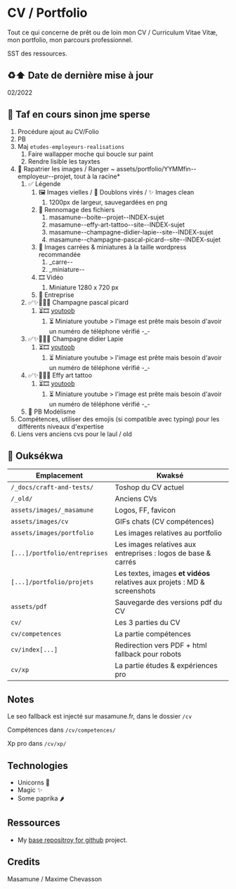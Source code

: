 # CV / Portfolio

Tout ce qui concerne de prêt ou de loin mon CV / Curriculum Vitae Vitæ, mon portfolio, mon parcours professionnel.

SST des ressources.

## ♻️⬆️ Date de dernière mise à jour

02/2022

## 🚀 Taf en cours sinon jme sperse

1. Procédure ajout au CV/Folio
2. PB
3. Maj `etudes-employeurs-realisations`
   1. Faire wallapper moche qui boucle sur paint
   2. Rendre lisible les tayxtes
4. 🚀 Rapatrier les images / Ranger ~ assets/portfolio/YYMMfin--employeur--projet, tout à la racine*
   1. ✅ Légende
      1. 🖼️ Images vielles / 👥 Doublons virés / ✨ Images clean
         1. 1200px de largeur, sauvegardées en png
      2. 💬 Rennomage des fichiers
         1. masamune--boite--projet--INDEX-sujet
         2. masamune--effy-art-tattoo--site--INDEX-sujet
         3. masamune--champagne-didier-lapie--site--INDEX-sujet
         4. masamune--champagne-pascal-picard--site--INDEX-sujet
      3. 🔲 Images carrées & miniatures à la taille wordpress recommandée
         1. _carre--
         2. _miniature--
      4. 🎞️ Vidéo
         1. Miniature 1280 x 720 px
      5. 👔 Entreprise
   2. ✅✨🔲👥💬 Champagne pascal picard
       1. ⏳🎞️ [youtoob](https://www.youtube.com/watch?v=UMOikxHxYnM)
          1. ⏳ Miniature youtube > l'image est prête mais besoin d'avoir un numéro de téléphone vérifié -_-
   3. ✅✨🔲👥💬 Champagne didier Lapie
       1. ⏳🎞️ [youtoob](https://www.youtube.com/watch?v=sCCFaQeFawc)
          1. ⏳ Miniature youtube > l'image est prête mais besoin d'avoir un numéro de téléphone vérifié -_-
   4. ✅✨🔲👥💬 Effy art tattoo
       1. ⏳🎞️ [youtoob](https://www.youtube.com/watch?v=A_pDQ4P956M)
          1. ⏳ Miniature youtube > l'image est prête mais besoin d'avoir un numéro de téléphone vérifié -_-
   5. 🌱 PB Modélisme
5. Compétences, utiliser des emojis (si compatible avec typing) pour les différents niveaux d'expertise
6. Liens vers anciens cvs pour le laul / old

## 📂 Ouksékwa

| Emplacement                    | Kwaksé                                                                       |
|                             ---|                                                                           ---|
| `/_docs/craft-and-tests/`      | Toshop du CV actuel                                                          |
| `/_old/`                       | Anciens CVs                                                                  |
| `assets/images/_masamune`      | Logos, FF, favicon                                                           |
| `assets/images/cv`             | GIFs chats (CV compétences)                                                  |
| `assets/images/portfolio`      | Les images relatives au portfolio                                            |
| `[...]/portfolio/entreprises`  | Les images relatives aux entreprises : logos de base & carrés                |
| `[...]/portfolio/projets`      | Les textes, images **et vidéos** relatives aux projets : MD & screenshots    |
| `assets/pdf`                   | Sauvegarde des versions pdf du CV                                            |
| `cv/`                          | Les 3 parties du CV                                                          |
| `cv/competences`               | La partie compétences                                                        |
| `cv/index[...]`                | Redirection vers PDF + html fallback pour robots                             |
| `cv/xp`                        | La partie études & expériences pro                                           |

## Notes

Le seo fallback est injecté sur masamune.fr, dans le dossier `/cv`

Compétences dans `/cv/competences/`

Xp pro dans `/cv/xp/`

## Technologies

- Unicorns 🦄
- Magic ✨
- Some paprika 🌶️

## Ressources

- My [base repositroy for github](https://github.com/youpiwaza/base-repository-github) project.

## Credits

Masamune / Maxime Chevasson
